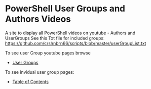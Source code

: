 # PowerShell User Groups and Authors Videos
A site to display all PowerShell videos on youtube - Authors and UserGroups
See this Txt file for included groups: 
https://github.com/crshnbrn66/scripts/blob/master/userGroupList.txt

To see user Group youtube pages browse 
- [User Groups](usergroups.md)

To see invidual user group pages: 
- [Table of Contents](toc.md)
